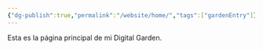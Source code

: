 ```yaml
---
{"dg-publish":true,"permalink":"/website/home/","tags":["gardenEntry"]}
---
```


Esta es la página principal de mi Digital Garden.